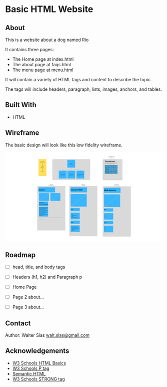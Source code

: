 # Basic HTML Website

## About

This is a website about a dog named Rio

It contains three pages:

* The Home page at index.html
* The about page at faqs.html
* The menu page at menu.html

It will contain a variety of HTML tags and content to describe the topic.

The tags will include headers, paragraph, lists, images, anchors, and tables.

## Built With

- HTML

## Wireframe

The basic design will look like this low fidelity wireframe.

![wireframe](img/wireframe.png)

## Roadmap

- [ ] head, title, and body tags
- [ ] Headers (h1, h2) and Paragraph p
- [ ] Home Page
- [ ] Page 2 about...
- [ ] Page 3 about...


## Contact

Author: Walter Sias walt.sias@gmail.com

## Acknowledgements

- [W3 Schools HTML Basics](https://www.w3schools.com/html/html_basic.asp)
- [W3 Schools P tag](https://www.w3schools.com/tags/tag_p.asp)
- [Semantic HTML](https://www.semrush.com/blog/semantic-html5-guide/)
- [W3 Schools STRONG tag](https://www.w3schools.com/tags/tag_strong.asp)
